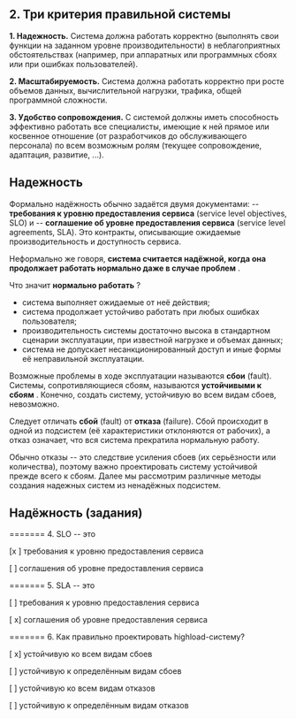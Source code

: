 ## 2. Три критерия правильной системы

**1. Надежность.** Система должна работать корректно (выполнять свои функции на заданном уровне производительности) в неблагоприятных обстоятельствах (например, при аппаратных или программных сбоях или при ошибках пользователей).

**2. Масштабируемость.** Система должна работать корректно при росте объемов данных, вычислительной нагрузки, трафика, общей программной сложности.

**3. Удобство сопровождения.** С системой должны иметь способность эффективно работать все специалисты, имеющие к ней прямое или косвенное отношение (от разработчиков до обслуживающего персонала) по всем возможным ролям (текущее сопровождение, адаптация, развитие, ...).


## Надежность

Формально надёжность обычно задаётся двумя документами:
-- **требования к уровню предоставления сервиса** (service level objectives, SLO) и
-- **соглашение об уровне предоставления сервиса** (service level agreements, SLA).
Это контракты, описывающие ожидаемые производительность и доступность сервиса.

Неформально же говоря,  **система считается надёжной, когда она продолжает работать нормально даже в случае проблем** .

Что значит  **нормально работать** ?

- система выполняет ожидаемые от неё действия;
- система продолжает устойчиво работать при любых ошибках пользователя;
- производительность системы достаточно высока в стандартном сценарии эксплуатации, при известной нагрузке и объемах данных;
- система не допускает несанкционированный доступ и иные формы её неправильной эксплуатации.

Возможные проблемы в ходе эксплуатации называются **сбои** (fault).
Системы, сопротивляющиеся сбоям, называются  **устойчивыми к сбоям** . Конечно, создать систему, устойчивую во всем видам сбоев, невозможно.

Следует отличать **сбой** (fault) от **отказа** (failure). Сбой происходит в одной из подсистем (её характеристики отклоняются от рабочих), а отказ означает, что вся система прекратила нормальную работу.

Обычно отказы -- это следствие усиления сбоев (их серьёзности или количества), поэтому важно проектировать систему устойчивой прежде всего к сбоям.
Далее мы рассмотрим различные методы создания надежных систем из ненадёжных подсистем.


## Надёжность (задания)

======= 4. SLO -- это

[x ] требования к уровню предоставления сервиса

[ ] соглашения об уровне предоставления сервиса

======= 5. SLA -- это

[ ] требования к уровню предоставления сервиса

[ x] соглашения об уровне предоставления сервиса

======= 6. Как правильно проектировать highload-систему?

[ x] устойчивую ко всем видам сбоев

[ ] устойчивую к определённым видам сбоев

[ ] устойчивую ко всем видам отказов

[ ] устойчивую к определённым видам отказов
